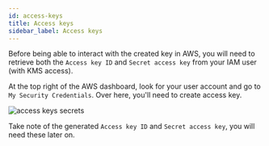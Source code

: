 ```yaml
---
id: access-keys
title: Access keys
sidebar_label: Access keys
---
```


Before being able to interact with the created key in AWS, you will need to retrieve both the `Access key ID` and `Secret access key` from your IAM user (with KMS access).

At the top right of the AWS dashboard, look for your user account and go to `My Security Credentials`. Over here, you'll need to create access key.

<img src="/docs/advanced/aws-kms/access-keys-secrets.png" alt="access keys secrets" class="my-4" />

Take note of the generated `Access key ID` and `Secret access key`, you will need these later on.
